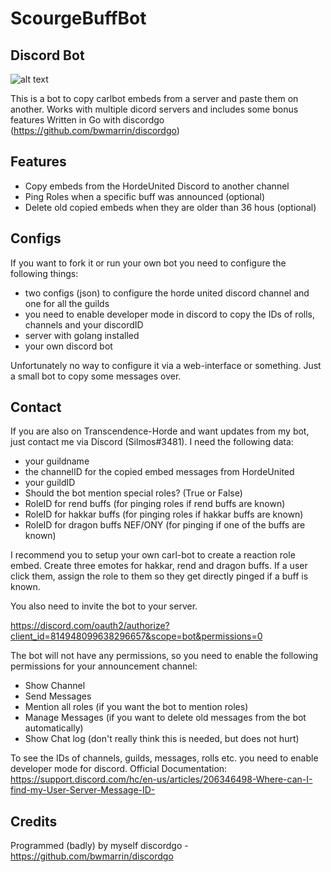 # ScourgeBuffBot
## Discord Bot

![alt text](https://i.imgur.com/4Ge69KX.png)

This is a bot to copy carlbot embeds from a server and paste them on another.
Works with multiple dicord servers and includes some bonus features
Written in Go with discordgo (https://github.com/bwmarrin/discordgo)

## Features
* Copy embeds from the HordeUnited Discord to another channel
* Ping Roles when a specific buff was announced (optional)
* Delete old copied embeds when they are older than 36 hous (optional)

## Configs
If you want to fork it or run your own bot you need to configure the following things:
* two configs (json) to configure the horde united discord channel and one for all the guilds
* you need to enable developer mode in discord to copy the IDs of rolls, channels and your discordID
* server with golang installed
* your own discord bot

Unfortunately no way to configure it via a web-interface or something. Just a small bot to copy some messages over.

## Contact
If you are also on Transcendence-Horde and want updates from my bot, just contact me via Discord (Silmos#3481). I need the following data:
* your guildname
* the channelID for the copied embed messages from HordeUnited
* your guildID
* Should the bot mention special roles? (True or False)
* RoleID for rend buffs (for pinging roles if rend buffs are known)
* RoleID for hakkar buffs (for pinging roles if hakkar buffs are known)
* RoleID for dragon buffs NEF/ONY (for pinging if one of the buffs are known)

I recommend you to setup your own carl-bot to create a reaction role embed. Create three emotes for hakkar, rend and dragon buffs. If a user click them, assign the role to them so they get directly pinged if a buff is known.

You also need to invite the bot to your server.

https://discord.com/oauth2/authorize?client_id=814948099638296657&scope=bot&permissions=0

The bot will not have any permissions, so you need to enable the following permissions for your announcement channel:
* Show Channel
* Send Messages
* Mention all roles (if you want the bot to mention roles)
* Manage Messages (if you want to delete old messages from the bot automatically)
* Show Chat log (don't really think this is needed, but does not hurt)

To see the IDs of channels, guilds, messages, rolls etc. you need to enable developer mode for discord.
Official Documentation: https://support.discord.com/hc/en-us/articles/206346498-Where-can-I-find-my-User-Server-Message-ID-

## Credits
Programmed (badly) by myself
discordgo - https://github.com/bwmarrin/discordgo
